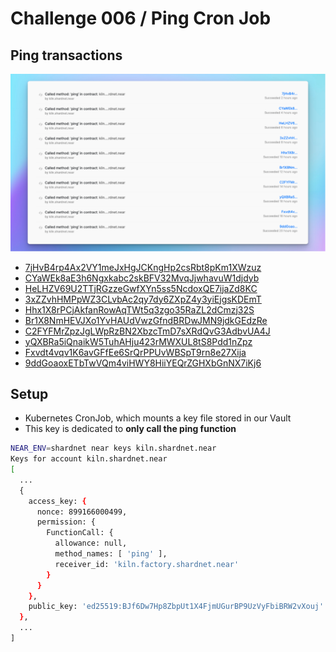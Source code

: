 # Challenge 006 / Ping Cron Job

## Ping transactions

![Near stakewars challenge 6 : ping transactions](/assets/ping-cron-trx.png)

- [7jHvB4rp4Ax2VY1meJxHgJCKngHp2csRbt8pKm1XWzuz](https://explorer.shardnet.near.org/transactions/7jHvB4rp4Ax2VY1meJxHgJCKngHp2csRbt8pKm1XWzuz)
- [CYaWEk8aE3h6Ngxkabc2skBFV32MvqJjwhavuW1djdyb](https://explorer.shardnet.near.org/transactions/CYaWEk8aE3h6Ngxkabc2skBFV32MvqJjwhavuW1djdyb)
- [HeLHZV69U2TTjRGzzeGwfXYn5ss5NcdoxQE7ijaZd8KC](https://explorer.shardnet.near.org/transactions/HeLHZV69U2TTjRGzzeGwfXYn5ss5NcdoxQE7ijaZd8KC)
- [3xZZvhHMPpWZ3CLvbAc2qy7dy6ZXpZ4y3yiEjgsKDEmT](https://explorer.shardnet.near.org/transactions/3xZZvhHMPpWZ3CLvbAc2qy7dy6ZXpZ4y3yiEjgsKDEmT)
- [Hhx1X8rPCjAkfanRowAqTWt5q3zgo35RaZL2dCmzj32S](https://explorer.shardnet.near.org/transactions/Hhx1X8rPCjAkfanRowAqTWt5q3zgo35RaZL2dCmzj32S)
- [Br1X8NmHEVJXo1YvHAUdVwzGfndBRDwJMN9jdkGEdzRe](https://explorer.shardnet.near.org/transactions/Br1X8NmHEVJXo1YvHAUdVwzGfndBRDwJMN9jdkGEdzRe)
- [C2FYFMrZpzJgLWpRzBN2XbzcTmD7sXRdQvG3AdbvUA4J](https://explorer.shardnet.near.org/transactions/C2FYFMrZpzJgLWpRzBN2XbzcTmD7sXRdQvG3AdbvUA4J)
- [yQXBRa5iQnaikW5TuhAHju423rMWXUL8tS8Pdd1nZpz](https://explorer.shardnet.near.org/transactions/yQXBRa5iQnaikW5TuhAHju423rMWXUL8tS8Pdd1nZpz)
- [Fxvdt4vqv1K6avGFfEe6SrQrPPUvWBSpT9rn8e27Xija](https://explorer.shardnet.near.org/transactions/Fxvdt4vqv1K6avGFfEe6SrQrPPUvWBSpT9rn8e27Xija)
- [9ddGoaoxETbTwVQm4viHWY8HiiYEQrZGHXbGnNX7iKj6](https://explorer.shardnet.near.org/transactions/9ddGoaoxETbTwVQm4viHWY8HiiYEQrZGHXbGnNX7iKj6)


## Setup

- Kubernetes CronJob, which mounts a key file stored in our Vault
- This key is dedicated to **only call the ping function**

```bash
NEAR_ENV=shardnet near keys kiln.shardnet.near
Keys for account kiln.shardnet.near
[
  ...
  {
    access_key: {
      nonce: 899166000499,
      permission: {
        FunctionCall: {
          allowance: null,
          method_names: [ 'ping' ],
          receiver_id: 'kiln.factory.shardnet.near'
        }
      }
    },
    public_key: 'ed25519:BJf6Dw7Hp8ZbpUt1X4FjmUGurBP9UzVyFbiBRW2vXouj'
  },
  ...
]
```
